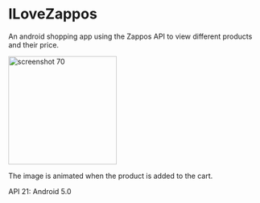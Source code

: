 # ILoveZappos
An android shopping app using the Zappos API to view different products and their price.

<img width="215" alt="screenshot 70" src="https://cloud.githubusercontent.com/assets/8583995/22833698/e4d138c2-ef80-11e6-8226-a481965a1e1c.png">

The image is animated when the product is added to the cart.

API 21: Android 5.0  

